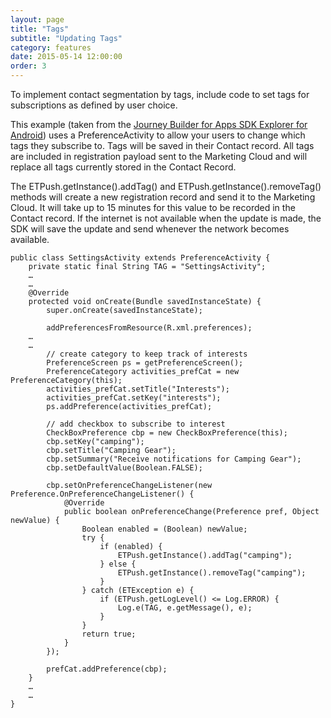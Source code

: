 ```yaml
---
layout: page
title: "Tags"
subtitle: "Updating Tags"
category: features
date: 2015-05-14 12:00:00
order: 3
---
```

To implement contact segmentation by tags, include code to set tags for subscriptions as defined by user choice.

This example (taken from the <a href="https://github.com/ExactTarget/JB4A-SDK-Android/tree/master/JB4A-SDK-Explorer" target="_blank">Journey Builder for Apps SDK Explorer for Android</a>) uses a PreferenceActivity to allow your users to change which tags they subscribe to.  Tags will be saved in their Contact record.  All tags are included in registration payload sent to the Marketing Cloud and will replace all tags currently stored in the Contact Record.

The ETPush.getInstance().addTag() and ETPush.getInstance().removeTag() methods will create a new registration record and send it to the Marketing Cloud. It will take up to 15 minutes for this value to be recorded in the Contact record. If the internet is not available when the update is made, the SDK will save the update and send whenever the network becomes available.

~~~ 
public class SettingsActivity extends PreferenceActivity {
    private static final String TAG = "SettingsActivity";
    …
    …
    @Override
    protected void onCreate(Bundle savedInstanceState) {
        super.onCreate(savedInstanceState);

        addPreferencesFromResource(R.xml.preferences);
    …
    …
        // create category to keep track of interests
        PreferenceScreen ps = getPreferenceScreen();
        PreferenceCategory activities_prefCat = new PreferenceCategory(this);
        activities_prefCat.setTitle("Interests");
        activities_prefCat.setKey("interests");
        ps.addPreference(activities_prefCat);

        // add checkbox to subscribe to interest
        CheckBoxPreference cbp = new CheckBoxPreference(this);
        cbp.setKey("camping");
        cbp.setTitle("Camping Gear");
        cbp.setSummary("Receive notifications for Camping Gear");
        cbp.setDefaultValue(Boolean.FALSE);

        cbp.setOnPreferenceChangeListener(new Preference.OnPreferenceChangeListener() {
            @Override
            public boolean onPreferenceChange(Preference pref, Object newValue) {
                Boolean enabled = (Boolean) newValue;
                try {
                    if (enabled) {
                        ETPush.getInstance().addTag("camping");
                    } else {
                        ETPush.getInstance().removeTag("camping");
                    }
                } catch (ETException e) {
                    if (ETPush.getLogLevel() <= Log.ERROR) {
                        Log.e(TAG, e.getMessage(), e);
                    }
                }
                return true;
            }
        });

        prefCat.addPreference(cbp);
    }
    …
    …
}
~~~ 